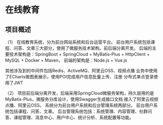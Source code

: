 # 在线教育
## 项目概述
（1）
在线教育系统，分为前台网站系统和后台运营平台。
前台用户系统包括课程、问答、文章三大部分，使用了微服务技术架构，前后端分离开发。
后端的主要技术架构是：SpringBoot + SpringCloud + MyBatis-Plus + HttpClient + MySQL +  Docker + Maven，
前端的架构是：Node.js + Vue.js 

其他涉及到的中间件包括Redis、ActiveMQ、阿里云OSS、视频点播
业务中使用了ECharts做图表展示，使用POI完成用户信息批量上传、注册
分布式单点登录使用了JWT

（2）
项目前后端分离开发，后端采用SpringCloud微服务架构，持久层用的是MyBatis-Plus，微服务分库设计，使用Swagger生成接口文档
接入了阿里云视频点播、阿里云OSS。
系统分为前台用户系统和后台管理系统两部分。
前台用户系统包括课程、问答、文章。
后台管理系统包括：系统管理、内容管理、社群问答、课程管理、消息中心、用户中心、统计分析、系统配置等功能。
